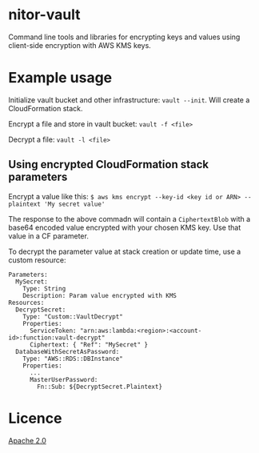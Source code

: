 nitor-vault
===========

Command line tools and libraries for encrypting keys and values using client-side encryption with AWS KMS keys.

# Example usage

Initialize vault bucket and other infrastructure: `vault --init`. Will create a CloudFormation stack.

Encrypt a file and store in vault bucket: `vault -f <file>`

Decrypt a file: `vault -l <file>`
## Using encrypted CloudFormation stack parameters

Encrypt a value like this: `$ aws kms encrypt --key-id <key id or ARN> --plaintext 'My secret value'`

The response to the above commadn will contain a `CiphertextBlob` with a base64 encoded value encrypted with your chosen KMS key. Use that value in a CF parameter.

To decrypt the parameter value at stack creation or update time, use a custom resource:

```
Parameters:
  MySecret:
    Type: String
    Description: Param value encrypted with KMS
Resources:
  DecryptSecret:
    Type: "Custom::VaultDecrypt"
    Properties:
      ServiceToken: "arn:aws:lambda:<region>:<account-id>:function:vault-decrypt"
      Ciphertext: { "Ref": "MySecret" }
  DatabaseWithSecretAsPassword:
    Type: "AWS::RDS::DBInstance"
    Properties:
      ...
      MasterUserPassword:
        Fn::Sub: ${DecryptSecret.Plaintext}
```

# Licence

[Apache 2.0](https://www.apache.org/licenses/LICENSE-2.0)
